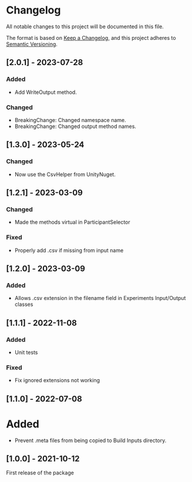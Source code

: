 # Changelog
All notable changes to this project will be documented in this file.

The format is based on [Keep a Changelog](https://keepachangelog.com/en/1.0.0/),
and this project adheres to [Semantic Versioning](https://semver.org/spec/v2.0.0.html).

## [2.0.1] - 2023-07-28
### Added
- Add WriteOutput method.

### Changed
- BreakingChange: Changed namespace name.
- BreakingChange: Changed output method names.


## [1.3.0] - 2023-05-24
### Changed
- Now use the CsvHelper from UnityNuget.


## [1.2.1] - 2023-03-09
### Changed
- Made the methods virtual in ParticipantSelector

### Fixed
- Properly add .csv if missing from input name


## [1.2.0] - 2023-03-09
### Added
- Allows .csv extension in the filename field in Experiments Input/Output classes


## [1.1.1] - 2022-11-08
### Added
- Unit tests

### Fixed
- Fix ignored extensions not working


## [1.1.0] - 2022-07-08
# Added
- Prevent .meta files from being copied to Build Inputs directory.


## [1.0.0] - 2021-10-12
First release of the package
